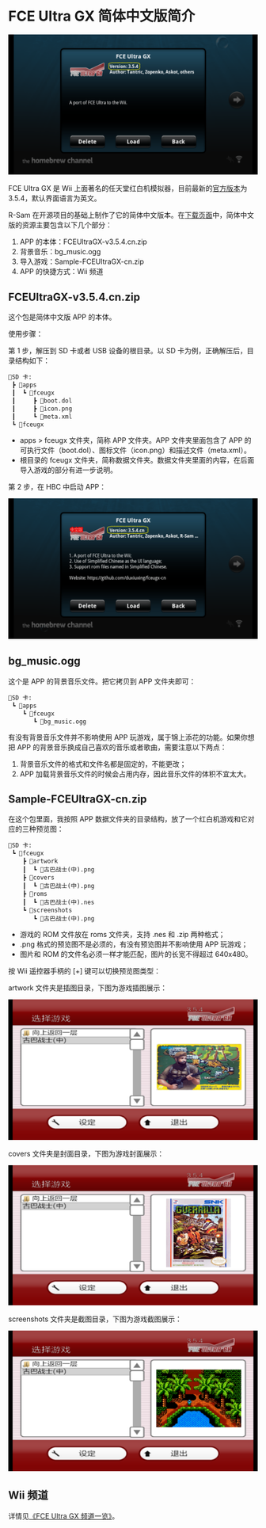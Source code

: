 # FCE Ultra GX 简体中文版简介


![官方版本](./fceugx.png)

FCE Ultra GX 是 Wii 上面著名的任天堂红白机模拟器，目前最新的[官方版本](http://wiibrew.org/wiki/FCE_Ultra_GX)为 3.5.4，默认界面语言为英文。

R-Sam 在开源项目的基础上制作了它的简体中文版本。在[下载页面](https://github.com/duxiuxing/fceugx-cn/releases)中，简体中文版的资源主要包含以下几个部分：

1. APP 的本体：FCEUltraGX-v3.5.4.cn.zip
2. 背景音乐：bg_music.ogg
3. 导入游戏：Sample-FCEUltraGX-cn.zip
4. APP 的快捷方式：Wii 频道


## FCEUltraGX-v3.5.4.cn.zip

这个包是简体中文版 APP 的本体。

使用步骤：

第 1 步，解压到 SD 卡或者 USB 设备的根目录。以 SD 卡为例，正确解压后，目录结构如下：

```
💾SD 卡:
 ┣ 📂apps
 ┃  ┗ 📂fceugx
 ┃     ┣ 📜boot.dol
 ┃     ┣ 📜icon.png
 ┃     ┗ 📜meta.xml
 ┗ 📂fceugx
```

- apps > fceugx 文件夹，简称 APP 文件夹。APP 文件夹里面包含了 APP 的可执行文件（boot.dol）、图标文件（icon.png）和描述文件（meta.xml）。
- 根目录的 fceugx 文件夹，简称数据文件夹。数据文件夹里面的内容，在后面导入游戏的部分有进一步说明。

第 2 步，在 HBC 中启动 APP：

![简体中文版](./fceugx-cn.png)


## bg_music.ogg

这个是 APP 的背景音乐文件。把它拷贝到 APP 文件夹即可：

```
💾SD 卡:
 ┗ 📂apps
    ┗ 📂fceugx
       ┗ 📜bg_music.ogg
```

有没有背景音乐文件并不影响使用 APP 玩游戏，属于锦上添花的功能。如果你想把 APP 的背景音乐换成自己喜欢的音乐或者歌曲，需要注意以下两点：

1. 背景音乐文件的格式和文件名都是固定的，不能更改；
2. APP 加载背景音乐文件的时候会占用内存，因此音乐文件的体积不宜太大。


## Sample-FCEUltraGX-cn.zip

在这个包里面，我按照 APP 数据文件夹的目录结构，放了一个红白机游戏和它对应的三种预览图：

```
💾SD 卡:
 ┗ 📂fceugx
    ┣ 📂artwork
    ┃  ┗ 📜古巴战士(中).png
    ┣ 📂covers
    ┃  ┗ 📜古巴战士(中).png
    ┣ 📂roms
    ┃  ┗ 📜古巴战士(中).nes
    ┗ 📂screenshots
       ┗ 📜古巴战士(中).png
```

- 游戏的 ROM 文件放在 roms 文件夹，支持 .nes 和 .zip 两种格式；
- .png 格式的预览图不是必须的，有没有预览图并不影响使用 APP 玩游戏；
- 图片和 ROM 的文件名必须一样才能匹配，图片的长宽不得超过 640x480。

按 Wii 遥控器手柄的 [+] 键可以切换预览图类型：

artwork 文件夹是插图目录，下图为游戏插图展示：

![插图](./preview-image-artwork.png)

covers 文件夹是封面目录，下图为游戏封面展示：

![封面](./preview-image-cover.png)

screenshots 文件夹是截图目录，下图为游戏截图展示：

![截图](./preview-image-screenshot.png)


## Wii 频道

详情见[《FCE Ultra GX 频道一览》](../channel/doc/README.md)。
